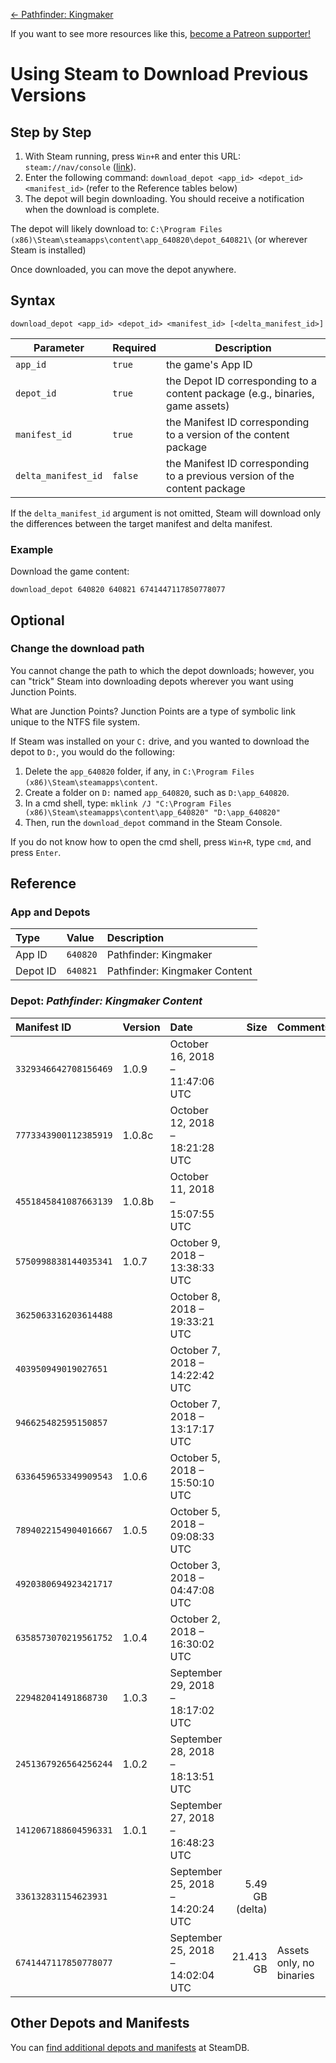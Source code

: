 <!-- TITLE: Using Steam to Download Previous Versions -->

[&larr; Pathfinder: Kingmaker](/kingmaker)

If you want to see more resources like this, [become a Patreon supporter!](https://www.patreon.com/fireundubh) 

# Using Steam to Download Previous Versions
## Step by Step

1. With Steam running, press `Win+R` and enter this URL: `steam://nav/console` ([link](steam://nav/console)).
2. Enter the following command: `download_depot <app_id> <depot_id> <manifest_id>` (refer to the Reference tables below)
3. The depot will begin downloading. You should receive a notification when the download is complete.

The depot will likely download to: `C:\Program Files (x86)\Steam\steamapps\content\app_640820\depot_640821\` (or wherever Steam is installed)

Once downloaded, you can move the depot anywhere.

## Syntax

```
download_depot <app_id> <depot_id> <manifest_id> [<delta_manifest_id>]
```

Parameter | Required | Description
--- | --- | ---
`app_id` | `true` | the game's App ID
`depot_id` | `true` | the Depot ID corresponding to a content package (e.g., binaries, game assets)
`manifest_id` | `true` | the Manifest ID corresponding to a version of the content package
`delta_manifest_id` | `false` | the Manifest ID corresponding to a previous version of the content package

If the `delta_manifest_id` argument is not omitted, Steam will download only the differences between the target manifest and delta manifest.

### Example

Download the game content:

```
download_depot 640820 640821 6741447117850778077
```

## Optional

### Change the download path

You cannot change the path to which the depot downloads; however, you can "trick" Steam into downloading depots wherever you want using Junction Points.

What are Junction Points? Junction Points are a type of symbolic link unique to the NTFS file system.

If Steam was installed on your `C:` drive, and you wanted to download the depot to `D:`, you would do the following:

1. Delete the `app_640820` folder, if any, in `C:\Program Files (x86)\Steam\steamapps\content`.
2. Create a folder on `D:` named `app_640820`, such as `D:\app_640820`.
3. In a cmd shell, type: `mklink /J "C:\Program Files (x86)\Steam\steamapps\content\app_640820" "D:\app_640820"`
4. Then, run the `download_depot` command in the Steam Console.

If you do not know how to open the cmd shell, press `Win+R`, type `cmd`, and press `Enter`.

## Reference

### App and Depots

Type | Value | Description
:--- | :--- | :---
App ID | `640820` | Pathfinder: Kingmaker
Depot ID | `640821` | Pathfinder: Kingmaker Content

### Depot: _Pathfinder: Kingmaker Content_

Manifest ID | Version | Date | Size | Comments
:--- | :--- | :--- | ---: | :---
`3329346642708156469` | 1.0.9 | October 16, 2018 – 11:47:06 UTC |
`7773343900112385919` | 1.0.8c | October 12, 2018 – 18:21:28 UTC | 
`4551845841087663139` | 1.0.8b | October 11, 2018 – 15:07:55 UTC | 
`5750998838144035341` | 1.0.7 | October 9, 2018 – 13:38:33 UTC | 
`3625063316203614488` |  | October 8, 2018 – 19:33:21 UTC | 
`403950949019027651` |  | October 7, 2018 – 14:22:42 UTC | 
`946625482595150857` |  | October 7, 2018 – 13:17:17 UTC | 
`6336459653349909543` | 1.0.6 | October 5, 2018 – 15:50:10 UTC | 
`7894022154904016667` | 1.0.5 | October 5, 2018 – 09:08:33 UTC | 
`4920380694923421717` |  | October 3, 2018 – 04:47:08 UTC | 
`6358573070219561752` | 1.0.4 | October 2, 2018 – 16:30:02 UTC | 
`229482041491868730` | 1.0.3 | September 29, 2018 – 18:17:02 UTC | 
`2451367926564256244` | 1.0.2 | September 28, 2018 – 18:13:51 UTC | 
`1412067188604596331` | 1.0.1 | September 27, 2018 – 16:48:23 UTC | 
`336132831154623931` |  | September 25, 2018 – 14:20:24 UTC | 5.49 GB (delta) |
`6741447117850778077` |  | September 25, 2018 – 14:02:04 UTC |  21.413 GB | Assets only, no binaries

## Other Depots and Manifests

You can [find additional depots and manifests](https://steamdb.info/app/640820/depots/) at SteamDB.